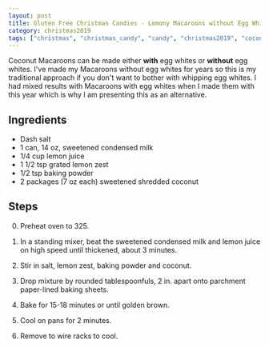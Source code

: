 ```yaml
---
layout: post
title: Gluten Free Christmas Candies - Lemony Macaroons without Egg Whites
category: christmas2019
tags: ["christmas", "christmas_candy", "candy", "christmas2019", "coconut"]
---
```

Coconut Macaroons can be made either **with** egg whites or **without** egg whites.  I've made my Macaroons without egg whites for years so this is my traditional approach if you don't want to bother with whipping egg whites.  I had mixed results with Macaroons with egg whites when I made them with this year which is why I am presenting this as an alternative.

## Ingredients

* Dash salt
* 1 can, 14 oz, sweetened condensed milk
* 1/4 cup lemon juice
* 1 1/2 tsp grated lemon zest
* 1/2 tsp baking powder
* 2 packages (7 oz each) sweetened shredded coconut

## Steps

0. Preheat oven to 325.

1.  In a standing mixer, beat the sweetened condensed milk and lemon juice on high speed until thickened, about 3 minutes. 

2. Stir in salt, lemon zest, baking powder and coconut. 

3.  Drop mixture by rounded tablespoonfuls, 2 in. apart onto parchment paper-lined baking sheets.

4.  Bake for 15-18 minutes or until golden brown.

5.  Cool on pans for 2 minutes.

6.  Remove to wire racks to cool.